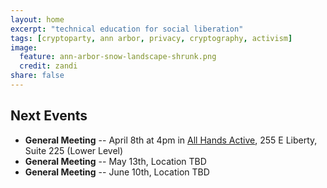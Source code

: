 ```yaml
---
layout: home
excerpt: "technical education for social liberation"
tags: [cryptoparty, ann arbor, privacy, cryptography, activism]
image:
  feature: ann-arbor-snow-landscape-shrunk.png
  credit: zandi
share: false
---
```


## Next Events
* **General Meeting** -- April 8th at 4pm in [All Hands Active][aha],
255 E Liberty, Suite 225 (Lower Level)
* **General Meeting** -- May 13th, Location TBD
* **General Meeting** -- June 10th, Location TBD

[aha]: http://www.allhandsactive.org/
